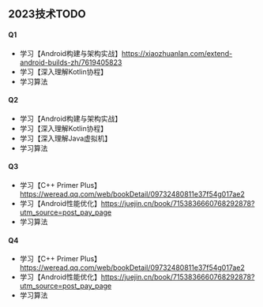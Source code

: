 ## 2023技术TODO

#### Q1

- 学习【Android构建与架构实战】https://xiaozhuanlan.com/extend-android-builds-zh/7619405823
- 学习【深入理解Kotlin协程】 
- 学习算法

#### Q2

- 学习【Android构建与架构实战】
- 学习【深入理解Kotlin协程】
- 学习【深入理解Java虚拟机】
- 学习算法

#### Q3

- 学习【C++ Primer Plus】https://weread.qq.com/web/bookDetail/09732480811e37f54g017ae2
- 学习【Android性能优化】https://juejin.cn/book/7153836660768292878?utm_source=post_pay_page
- 学习算法

#### Q4

- 学习【C++ Primer Plus】https://weread.qq.com/web/bookDetail/09732480811e37f54g017ae2
- 学习【Android性能优化】https://juejin.cn/book/7153836660768292878?utm_source=post_pay_page
- 学习算法